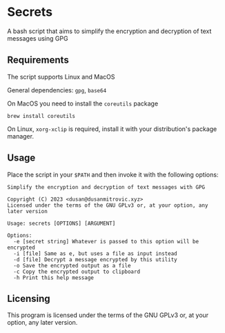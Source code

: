 # Secrets

A bash script that aims to simplify the encryption and decryption of text messages using GPG

## Requirements
The script supports Linux and MacOS

General dependencies: `gpg`, `base64`

On MacOS you need to install the `coreutils` package
```shell
brew install coreutils
```

On Linux, `xorg-xclip` is required, install it with your distribution's package manager.

## Usage

Place the script in your `$PATH` and then invoke it with the following options:
```shell
Simplify the encryption and decryption of text messages with GPG

Copyright (C) 2023 <dusan@dusanmitrovic.xyz>
Licensed under the terms of the GNU GPLv3 or, at your option, any later version

Usage: secrets [OPTIONS] [ARGUMENT]

Options:
  -e [secret string] Whatever is passed to this option will be encrypted
  -i [file] Same as e, but uses a file as input instead
  -d [file] Decrypt a message encrypted by this utility
  -o Save the encrypted output as a file
  -c Copy the encrypted output to clipboard
  -h Print this help message
```

## Licensing
This program is licensed under the terms of the GNU GPLv3 or, at your option, any later version.
